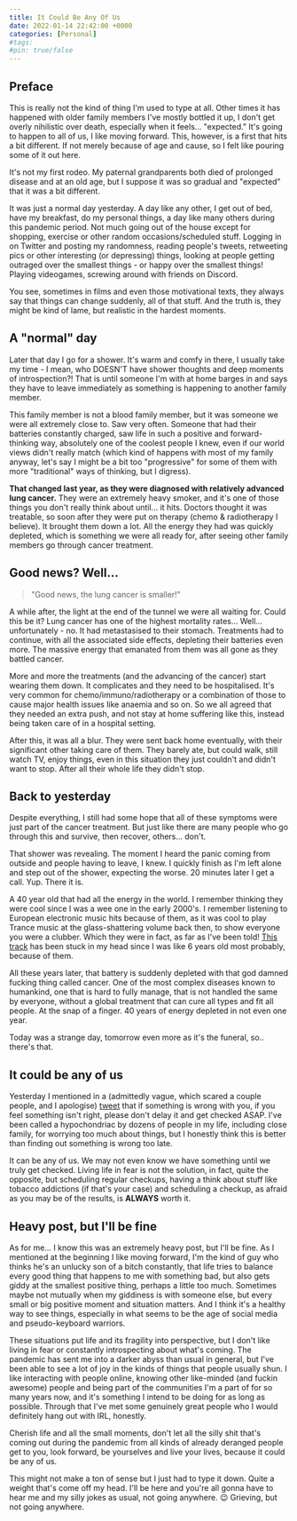 ```yaml
---
title: It Could Be Any Of Us
date: 2022-01-14 22:42:00 +0000
categories: [Personal]
#tags:
#pin: true/false
---
```


## Preface
This is really not the kind of thing I'm used to type at all. Other times it has happened with older family members I've mostly bottled it up, I don't get overly nihilistic over death, especially when it feels... "expected." It's going to happen to all of us, I like moving forward. This, however, is a first that hits a bit different. If not merely because of age and cause, so I felt like pouring some of it out here.

It's not my first rodeo. My paternal grandparents both died of prolonged disease and at an old age, but I suppose it was so gradual and "expected" that it was a bit different.

It was just a normal day yesterday. A day like any other, I get out of bed, have my breakfast, do my personal things, a day like many others during this pandemic period. Not much going out of the house except for shopping, exercise or other random occasions/scheduled stuff. Logging in on Twitter and posting my randomness, reading people's tweets, retweeting pics or other interesting (or depressing) things, looking at people getting outraged over the smallest things - or happy over the smallest things! Playing videogames, screwing around with friends on Discord.

You see, sometimes in films and even those motivational texts, they always say that things can change suddenly, all of that stuff. And the truth is, they might be kind of lame, but realistic in the hardest moments.

## A "normal" day
Later that day I go for a shower. It's warm and comfy in there, I usually take my time - I mean, who DOESN'T have shower thoughts and deep moments of introspection?! That is until someone I'm with at home barges in and says they have to leave immediately as something is happening to another family member.

This family member is not a blood family member, but it was someone we were all extremely close to. Saw very often. Someone that had their batteries constantly charged, saw life in such a positive and forward-thinking way, absolutely one of the coolest people I knew, even if our world views didn't really match (which kind of happens with most of my family anyway, let's say I might be a bit too "progressive" for some of them with more "traditional" ways of thinking, but I digress). 

**That changed last year, as they were diagnosed with relatively advanced lung cancer.** They were an extremely heavy smoker, and it's one of those things you don't really think about until... it hits. Doctors thought it was treatable, so soon after they were put on therapy (chemo & radiotherapy I believe). It brought them down a lot. All the energy they had was quickly depleted, which is something we were all ready for, after seeing other family members go through cancer treatment.

## Good news? Well...
 >"Good news, the lung cancer is smaller!" 
 
 A while after, the light at the end of the tunnel we were all waiting for. Could this be it? Lung cancer has one of the highest mortality rates... Well... unfortunately - no. It had metastasised to their stomach. Treatments had to continue, with all the associated side effects, depleting their batteries even more. The massive energy that emanated from them was all gone as they battled cancer.

More and more the treatments (and the advancing of the cancer) start wearing them down. It complicates and they need to be hospitalised.  It's very common for chemo/immuno/radiotherapy or a combination of those to cause major health issues like anaemia and so on. So we all agreed that they needed an extra push, and not stay at home suffering like this, instead being taken care of in a hospital setting.

After this, it was all a blur. They were sent back home eventually, with their significant other taking care of them. They barely ate, but could walk, still watch TV, enjoy things, even in this situation they just couldn't and didn't want to stop. After all their whole life they didn't stop.

## Back to yesterday
Despite everything, I still had some hope that all of these symptoms were just part of the cancer treatment. But just like there are many people who go through this and survive, then recover, others... don't.

That shower was revealing. The moment I heard the panic coming from outside and people having to leave, I knew. I quickly finish as I'm left alone and step out of the shower, expecting the worse. 20 minutes later I get a call. Yup. There it is.

A 40 year old that had all the energy in the world. I remember thinking they were cool since I was a wee one in the early 2000's. I remember listening to European electronic music hits because of them, as it was cool to play Trance music at the glass-shattering volume back then, to show everyone you were a clubber. Which they were in fact, as far as I've been told! [This track](https://www.youtube.com/watch?v=IksRDCMYnn8) has been stuck in my head since I was like 6 years old most probably, because of them.

All these years later, that battery is suddenly depleted with that god damned fucking thing called cancer. One of the most complex diseases known to humankind, one that is hard to fully manage, that is not handled the same by everyone, without a global treatment that can cure all types and fit all people. At the snap of a finger. 40 years of energy depleted in not even one year.

Today was a strange day, tomorrow even more as it's the funeral, so.. there's that.

## It could be any of us
Yesterday I mentioned in a (admittedly vague, which scared a couple people, and I apologise) [tweet](https://twitter.com/SpiderVice/status/1481740279304667143) that if something is wrong with you, if you feel something isn't right, please don't delay it and get checked ASAP. I've been called a hypochondriac by dozens of people in my life, including close family, for worrying too much about things, but I honestly think this is better than finding out something is wrong too late.

It can be any of us. We may not even know we have something until we truly get checked. Living life in fear is not the solution, in fact, quite the opposite, but scheduling regular checkups, having a think about stuff like tobacco addictions (if that's your case) and scheduling a checkup, as afraid as you may be of the results, is **ALWAYS** worth it.

## Heavy post, but I'll be fine
As for me... I know this was an extremely heavy post, but I'll be fine. As I mentioned at the beginning I like moving forward, I'm the kind of guy who thinks he's an unlucky son of a bitch constantly, that life tries to balance every good thing that happens to me with something bad, but also gets giddy at the smallest positive thing, perhaps a little too much. Sometimes maybe not mutually when my giddiness is with someone else, but every small or big positive moment and situation matters. And I think it's a healthy way to see things, especially in what seems to be the age of social media and pseudo-keyboard warriors.

These situations put life and its fragility into perspective, but I don't like living in fear or constantly introspecting about what's coming. The pandemic has sent me into a darker abyss than usual in general, but I've been able to see a lot of joy in the kinds of things that people usually shun. I like interacting with people online, knowing other like-minded (and fuckin awesome) people and being part of the communities I'm a part of for so many years now, and it's something I intend to be doing for as long as possible. Through that I've  met some genuinely great people who I would definitely hang out with IRL, honestly.

Cherish life and all the small moments, don't let all the silly shit that's coming out during the pandemic from all kinds of already deranged people get to you, look forward, be yourselves and live your lives, because it could be any of us. 

This might not make a ton of sense but I just had to type it down. Quite a weight that's come off my head. I'll be here and you're all gonna have to hear me and my silly jokes as usual, not going anywhere. 😉 Grieving, but not going anywhere.